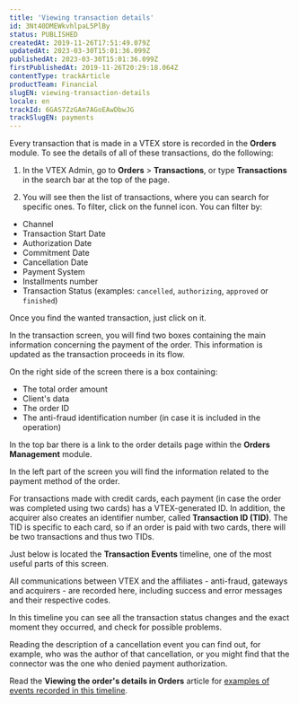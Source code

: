```yaml
---
title: 'Viewing transaction details'
id: 3Nt40DMEWkvhlpaL5PlBy
status: PUBLISHED
createdAt: 2019-11-26T17:51:49.079Z
updatedAt: 2023-03-30T15:01:36.099Z
publishedAt: 2023-03-30T15:01:36.099Z
firstPublishedAt: 2019-11-26T20:29:18.064Z
contentType: trackArticle
productTeam: Financial
slugEN: viewing-transaction-details
locale: en
trackId: 6GAS7ZzGAm7AGoEAwDbwJG
trackSlugEN: payments
---
```


Every transaction that is made in a VTEX store is recorded in the **Orders** module. To see the details of all of these transactions, do the following:

1. In the VTEX Admin, go to **Orders** > **Transactions**, or type **Transactions** in the search bar at the top of the page.

2. You will see then the list of transactions, where you can search for specific ones. To filter, click on the funnel icon. You can filter by:
- Channel
- Transaction Start Date
- Authorization Date
- Commitment Date
- Cancellation Date
- Payment System
- Installments number
- Transaction Status (examples: `cancelled`, `authorizing`, `approved` or `finished`)

Once you find the wanted transaction, just click on it.

In the transaction screen, you will find two boxes containing the main information concerning the payment of the order. This information is updated as the transaction proceeds in its flow.

On the right side of the screen there is a box containing:
- The total order amount
- Client's data
- The order ID
- The anti-fraud identification number (in case it is included in the operation)

In the top bar there is a link to the order details page within the **Orders Management** module.

In the left part of the screen you will find the information related to the payment method of the order.

For transactions made with credit cards, each payment (in case the order was completed using two cards) has a VTEX-generated ID. In addition, the acquirer also creates an identifier number, called __Transaction ID (TID)__. The TID is specific to each card, so if an order is paid with two cards, there will be two transactions and thus two TIDs.

Just below is located the __Transaction Events__ timeline, one of the most useful parts of this screen.

All communications between VTEX and the affiliates - anti-fraud, gateways and acquirers - are recorded here, including success and error messages and their respective codes.

In this timeline you can see all the transaction status changes and the exact moment they occurred, and check for possible problems.

Reading the description of a cancellation event you can find out, for example, who was the author of that cancellation, or you might find that the connector was the one who denied payment authorization.

Read the  __Viewing the order's details in Orders__ article for [examples of events recorded in this timeline](/en/tutorial/how-to-view-the-orders-details--tutorials_452).

